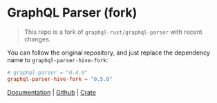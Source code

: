 # GraphQL Parser (fork)

> This repo is a fork of `graphql-rust/graphql-parser` with recent changes.

You can follow the original repository, and just replace the dependency name to `graphql-parser-hive-fork`:

```toml
# graphql-parser = "0.4.0"
graphql-parser-hive-fork = "0.5.0"
```

[Documentation](https://docs.rs/graphql-parser) |
[Github](https://github.com/graphql-hive/graphql-parser) |
[Crate](https://crates.io/crates/graphql-parser-hive-fork)
